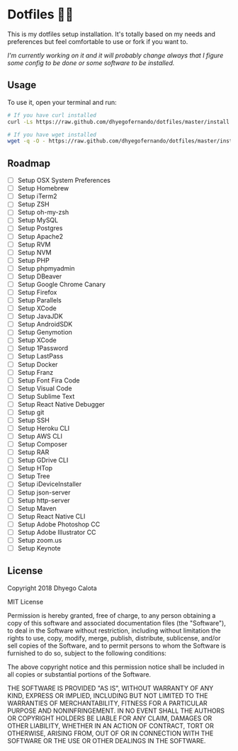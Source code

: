 # Dotfiles :hammer::wrench:
This is my dotfiles setup installation. It's totally based on my needs and preferences but feel comfortable to use or fork if you want to.

*I'm currently working on it and it will probably change always that I figure some config to be done or some software to be installed.*

## Usage
To use it, open your terminal and run:

```bash
# If you have curl installed
curl -Ls https://raw.github.com/dhyegofernando/dotfiles/master/install | bash

# If you have wget installed
wget -q -O - https://raw.github.com/dhyegofernando/dotfiles/master/install | bash
```

## Roadmap
- [ ] Setup OSX System Preferences
- [ ] Setup Homebrew
- [ ] Setup iTerm2
- [ ] Setup ZSH
- [ ] Setup oh-my-zsh
- [ ] Setup MySQL
- [ ] Setup Postgres
- [ ] Setup Apache2
- [ ] Setup RVM
- [ ] Setup NVM
- [ ] Setup PHP
- [ ] Setup phpmyadmin
- [ ] Setup DBeaver
- [ ] Setup Google Chrome Canary
- [ ] Setup Firefox
- [ ] Setup Parallels
- [ ] Setup XCode
- [ ] Setup JavaJDK
- [ ] Setup AndroidSDK
- [ ] Setup Genymotion
- [ ] Setup XCode
- [ ] Setup 1Password
- [ ] Setup LastPass
- [ ] Setup Docker
- [ ] Setup Franz
- [ ] Setup Font Fira Code
- [ ] Setup Visual Code
- [ ] Setup Sublime Text
- [ ] Setup React Native Debugger
- [ ] Setup git
- [ ] Setup SSH
- [ ] Setup Heroku CLI
- [ ] Setup AWS CLI
- [ ] Setup Composer
- [ ] Setup RAR
- [ ] Setup GDrive CLI
- [ ] Setup HTop
- [ ] Setup Tree
- [ ] Setup iDeviceInstaller
- [ ] Setup json-server
- [ ] Setup http-server
- [ ] Setup Maven
- [ ] Setup React Native CLI
- [ ] Setup Adobe Photoshop CC
- [ ] Setup Adobe Illustrator CC
- [ ] Setup zoom.us
- [ ] Setup Keynote

## License

Copyright 2018 Dhyego Calota

MIT License

Permission is hereby granted, free of charge, to any person obtaining a copy of this software and associated documentation files (the "Software"), to deal in the Software without restriction, including without limitation the rights to use, copy, modify, merge, publish, distribute, sublicense, and/or sell copies of the Software, and to permit persons to whom the Software is furnished to do so, subject to the following conditions:

The above copyright notice and this permission notice shall be included in all copies or substantial portions of the Software.

THE SOFTWARE IS PROVIDED "AS IS", WITHOUT WARRANTY OF ANY KIND, EXPRESS OR IMPLIED, INCLUDING BUT NOT LIMITED TO THE WARRANTIES OF MERCHANTABILITY, FITNESS FOR A PARTICULAR PURPOSE AND NONINFRINGEMENT. IN NO EVENT SHALL THE AUTHORS OR COPYRIGHT HOLDERS BE LIABLE FOR ANY CLAIM, DAMAGES OR OTHER LIABILITY, WHETHER IN AN ACTION OF CONTRACT, TORT OR OTHERWISE, ARISING FROM, OUT OF OR IN CONNECTION WITH THE SOFTWARE OR THE USE OR OTHER DEALINGS IN THE SOFTWARE.
